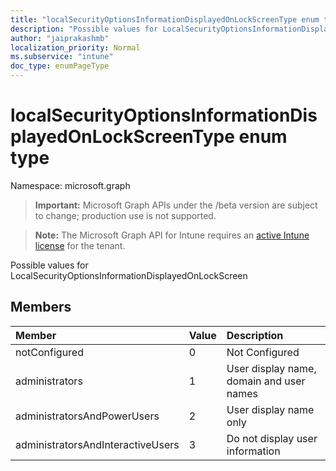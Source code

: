 ```yaml
---
title: "localSecurityOptionsInformationDisplayedOnLockScreenType enum type"
description: "Possible values for LocalSecurityOptionsInformationDisplayedOnLockScreen"
author: "jaiprakashmb"
localization_priority: Normal
ms.subservice: "intune"
doc_type: enumPageType
---
```


# localSecurityOptionsInformationDisplayedOnLockScreenType enum type

Namespace: microsoft.graph
> **Important:** Microsoft Graph APIs under the /beta version are subject to change; production use is not supported.

> **Note:** The Microsoft Graph API for Intune requires an [active Intune license](https://go.microsoft.com/fwlink/?linkid=839381) for the tenant.


Possible values for LocalSecurityOptionsInformationDisplayedOnLockScreen

## Members
|Member|Value|Description|
|:---|:---|:---|
|notConfigured|0|Not Configured|
|administrators|1|User display name, domain and user names|
|administratorsAndPowerUsers|2|User display name only|
|administratorsAndInteractiveUsers|3|Do not display user information|
